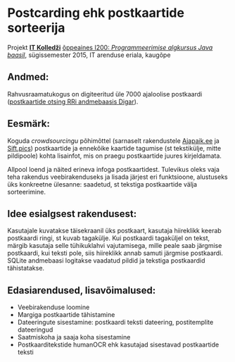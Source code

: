 # Postcarding ehk postkaartide sorteerija
Projekt [**IT Kolledži**](http://www.itcollege.ee/) [õppeaines I200: *Programmeerimise algkursus Java baasil*](http://i200.itcollege.ee/), sügissemester 2015, IT arenduse eriala, kaugõpe

## Andmed:
Rahvusraamatukogus on digiteeritud üle 7000 ajaloolise postkaardi ([postkaartide otsing RRi andmebaasis Digar](http://goo.gl/NxMyZz)).

## Eesmärk:
Koguda *crowdsourcingu* põhimõttel (sarnaselt rakendustele [Ajapaik.ee](http://ajapaik.ee) ja [Sift.pics](http://sift.pics)) postkaartide ja ennekõike kaartide tagumise (st tekstikülje, mitte pildipoole) kohta lisainfot, mis on praegu postkaartide juures kirjeldamata.

Allpool loend ja näited erineva infoga postkaartidest. Tulevikus oleks vaja teha rakendus veebirakenduseks ja lisada järjest eri funktsioone, alustuseks üks konkreetne ülesanne: saadetud, st tekstiga postkaartide välja sorteerimine.

## Idee esialgsest rakendusest:
Kasutajale kuvatakse täisekraanil üks postkaart, kasutaja hiireklikk keerab postkaardi ringi, st kuvab tagakülje. Kui postkaardi tagaküljel on tekst, märgib kasutaja selle tühikuklahvi vajutamisega, mille peale saab järgmise postkaardi, kui teksti pole, siis hiireklikk annab samuti järgmise postkaardi.
SQLite andmebaasi logitakse vaadatud pildid ja tekstiga postkaardid tähistatakse.

## Edasiarendused, lisavõimalused:
* Veebirakenduse loomine
* Margiga postkaartide tähistamine
* Dateeringute sisestamine: postkaardi teksti dateering, postitemplite dateeringud
* Saatmiskoha ja saaja koha sisestamine
* Postkaarditekstide humanOCR ehk kasutajad sisestavad postkaartide teksti
